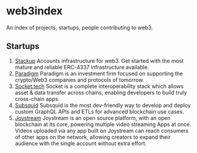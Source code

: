 # web3index
An index of projects, startups, people contributing to web3.

## Startups

1. [Stackup](https://www.stackup.sh/) Accounts infrastructure for web3. Get started with the most mature and reliable ERC-4337 infrastructure available.
2. [Paradigm](https://www.paradigm.xyz/) Paradigm is an investment firm focused on supporting the crypto/Web3 companies and protocols of tomorrow.
3. [Socket.tech](https://socket.tech) Socket is a complete interoperability stack which allows asset & data transfer across chains, enabling developers to build truly cross-chain apps.
4. [Subsquid](https://subsquid.io) Subsquid is the most dev-friendly way to develop and deploy custom GraphQL APIs and ETLs for advanced blockchain use cases.
5. [Joystream](https://joystream.org) Joystream is an open source platform, with an open blockchain at its core, powering multiple video streaming Apps at once. Videos uploaded via any app built on Joystream can reach consumers of other apps on the network, allowing creators to expand their audience with the single account without extra effort.

